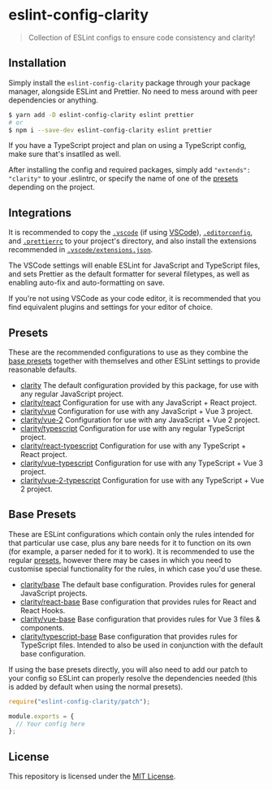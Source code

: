 # eslint-config-clarity

> Collection of ESLint configs to ensure code consistency and clarity!

## Installation

Simply install the `eslint-config-clarity` package through your package manager,
alongside ESLint and Prettier. No need to mess around with peer dependencies or
anything.

```sh
$ yarn add -D eslint-config-clarity eslint prettier
# or
$ npm i --save-dev eslint-config-clarity eslint prettier
```

If you have a TypeScript project and plan on using a TypeScript config, make
sure that's insatlled as well.

After installing the config and required packages, simply add
`"extends": "clarity"` to your .eslintrc, or specify the name of one of the
[presets](#presets) depending on the project.

## Integrations

It is recommended to copy the [`.vscode`](./.vscode) (if using
[VSCode](https://code.visualstudio.com/)), [`.editorconfig`](./.editorconfig),
and [`.prettierrc`](./.prettierrc) to your project's directory, and also install
the extensions recommended in
[`.vscode/extensions.json`](./.vscode/extensions.json).

The VSCode settings will enable ESLint for JavaScript and TypeScript files, and
sets Prettier as the default formatter for several filetypes, as well as
enabling auto-fix and auto-formatting on save.

If you're not using VSCode as your code editor, it is recommended that you find
equivalent plugins and settings for your editor of choice.

## Presets

These are the recommended configurations to use as they combine the
[base presets](#base-presets) together with themselves and other ESLint settings
to provide reasonable defaults.

- [clarity](./index.js) The default configuration provided by this package, for
  use with any regular JavaScript project.
- [clarity/react](./react.js) Configuration for use with any JavaScript + React
  project.
- [clarity/vue](./vue.js) Configuration for use with any JavaScript + Vue 3
  project.
- [clarity/vue-2](./vue-2.js) Configuration for use with any JavaScript + Vue 2
  project.
- [clarity/typescript](./typescript.js) Configuration for use with any regular
  TypeScript project.
- [clarity/react-typescript](./react-typescript.js) Configuration for use with
  any TypeScript + React project.
- [clarity/vue-typescript](./vue-typescript.js) Configuration for use with any
  TypeScript + Vue 3 project.
- [clarity/vue-2-typescript](./vue-2-typescript.js) Configuration for use with
  any TypeScript + Vue 2 project.

## Base Presets

These are ESLint configurations which contain only the rules intended for that
particular use case, plus any bare needs for it to function on its own (for
example, a parser neded for it to work). It is recommended to use the regular
[presets](#presets), however there may be cases in which you need to customise
special functionality for the rules, in which case you'd use these.

- [clarity/base](./base.js) The default base configuration. Provides rules for
  general JavaScript projects.
- [clarity/react-base](./react-base.js) Base configuration that provides rules
  for React and React Hooks.
- [clarity/vue-base](./vue-base.js) Base configuration that provides rules for
  Vue 3 files & components.
- [clarity/typescript-base](./typescript-base.js) Base configuration that
  provides rules for TypeScript files. Intended to also be used in conjunction
  with the default base configuration.

If using the base presets directly, you will also need to add our patch to your
config so ESLint can properly resolve the dependencies needed (this is added by
default when using the normal presets).

```js
require("eslint-config-clarity/patch");

module.exports = {
  // Your config here
};
```

## License

This repository is licensed under the [MIT License](./LICENSE).
